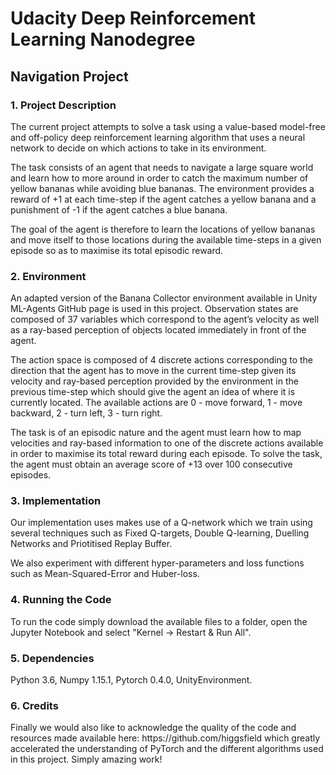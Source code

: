<h1> Udacity Deep Reinforcement Learning Nanodegree</h1>
  
<h2>Navigation Project</h2>

<h3>1. Project Description</h3>

The current project attempts to solve a task using a value-based model-free and off-policy deep reinforcement learning algorithm that uses a neural network to decide on which actions to take in its environment.

The task consists of an agent that needs to navigate a large square world and learn how to more around in order to catch the maximum number of yellow bananas while avoiding blue bananas. The environment provides a reward of +1 at each time-step if the agent catches a yellow banana and a punishment of -1 if the agent catches a blue banana. 

The goal of the agent is therefore to learn the locations of yellow bananas and move itself to those locations during the available time-steps in a given episode so as to maximise its total episodic reward.

<h3>2. Environment</h3>

An adapted version of the Banana Collector environment available in Unity ML-Agents GitHub page is used in this project. Observation states are composed of 37 variables which correspond to the agent’s velocity as well as a ray-based perception of objects located immediately in front of the agent. 

The action space is composed of 4 discrete actions corresponding to the direction that the agent has to move in the current time-step given its velocity and ray-based perception provided by the environment in the previous time-step which should give the agent an idea of where it is currently located. The available actions are 0 - move forward, 1 - move backward, 2 - turn left, 3 - turn right.

The task is of an episodic nature and the agent must learn how to map velocities and ray-based information to one of the discrete actions available in order to maximise its total reward during each episode. To solve the task, the agent must obtain an average score of +13 over 100 consecutive episodes.

<h3>3. Implementation</h3>

Our implementation uses makes use of a Q-network which we train using several techniques such as Fixed Q-targets, Double Q-learning, Duelling Networks and Priotitised Replay Buffer.

We also experiment with different hyper-parameters and loss functions such as Mean-Squared-Error and Huber-loss.

<h3>4. Running the Code</h3>
To run the code simply download the available files to a folder, open the Jupyter Notebook and select "Kernel -> Restart & Run All".

<h3>5. Dependencies</h3>
Python 3.6, Numpy 1.15.1, Pytorch 0.4.0, UnityEnvironment.

<h3>6. Credits</h3>
Finally we would also like to acknowledge the quality of the code and resources made available here: https://github.com/higgsfield which greatly accelerated the understanding of PyTorch and the different algorithms used in this project. 
Simply amazing work!
